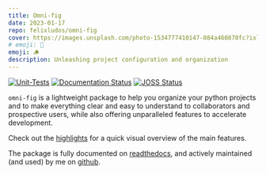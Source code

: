 ```yaml
---
title: Omni-fig
date: 2023-01-17
repo: felixludos/omni-fig
cover: https://images.unsplash.com/photo-1534777410147-084a460870fc?ixlib=rb-1.2.1&q=85&fm=jpg&crop=entropy&cs=srgb&w=1440
# emoji: 📑
emoji: 🪵
description: Unleashing project configuration and organization
---
```


[![Unit-Tests](https://github.com/felixludos/omni-fig/actions/workflows/tests.yaml/badge.svg)](https://github.com/felixludos/omni-fig/actions/workflows/tests.yaml)
[![Documentation Status](https://readthedocs.org/projects/omnifig/badge/?version=latest)](https://omnifig.readthedocs.io/en/latest/?badge=latest)
[![JOSS Status](https://joss.theoj.org/papers/8eb5d7f02686b32f3102a5a03f92f169/status.svg)](https://joss.theoj.org/papers/8eb5d7f02686b32f3102a5a03f92f169)

`omni-fig` is a lightweight package to help you organize your python projects and to make everything clear and easy to understand to collaborators and prospective users, while also offering unparalleled features to accelerate development.

Check out the [highlights](https://omnifig.readthedocs.io/en/latest/highlights.html) for a quick visual overview of the main features.

The package is fully documented on [readthedocs](https://omnifig.readthedocs.io/), and actively maintained (and used) by me on [github](https://github.com/felixludos/omni-fig).
